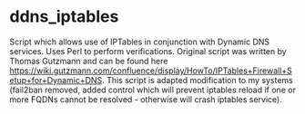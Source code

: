 # ddns_iptables
Script which allows use of IPTables in conjunction with Dynamic DNS services. Uses Perl to perform verifications.
Original script was written by Thomas Gutzmann and can be found here https://wiki.gutzmann.com/confluence/display/HowTo/IPTables+Firewall+Setup+for+Dynamic+DNS.
This script is adapted modification to my systems (fail2ban removed, added control which will prevent iptables reload if one or more FQDNs cannot be resolved - otherwise will crash iptables service).

